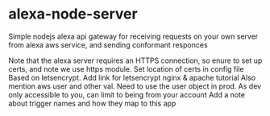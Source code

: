 # alexa-node-server
Simple nodejs alexa api gateway for receiving requests on your own server from alexa aws service, and sending conformant responces

Note that the alexa server requires an HTTPS connection, so enure to set up certs, and note we use https module.
Set location of certs in config file
Based on letsencrypt. Add link for letsencrypt nginx & apache tutorial
Also mention aws user and other val. Need to use the user object in prod. As dev only accessible to you, can limit to being from your account
Add a note about trigger names and how they map to this app
